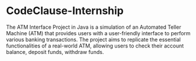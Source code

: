 # CodeClause-Internship
The ATM Interface Project in Java is a simulation of an Automated Teller Machine (ATM) that provides users with a user-friendly interface to perform various banking transactions. The project aims to replicate the essential functionalities of a real-world ATM, allowing users to check their account balance, deposit funds, withdraw funds.
